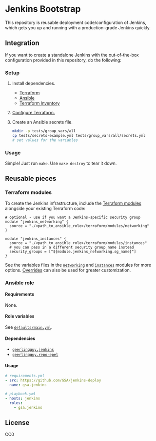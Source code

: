 # Jenkins Bootstrap

This repository is reusable deployment code/configuration of Jenkins, which gets you up and running with a production-grade Jenkins quickly.

## Integration

If you want to create a standalone Jenkins with the out-of-the-box configuration provided in this repository, do the following:

### Setup

1. Install dependencies.
    * [Terraform](https://www.terraform.io/)
    * [Ansible](http://docs.ansible.com/ansible/intro_installation.html)
    * [Terraform Inventory](https://github.com/adammck/terraform-inventory)
1. [Configure Terraform.](https://www.terraform.io/docs/providers/aws/#authentication)
1. Create an Ansible secrets file.

    ```sh
    mkdir -p tests/group_vars/all
    cp tests/secrets-example.yml tests/group_vars/all/secrets.yml
    # set values for the variables
    ```

### Usage

Simple! Just run `make`. Use `make destroy` to tear it down.

## Reusable pieces

### Terraform modules

To create the Jenkins infrastructure, include the [Terraform modules](https://www.terraform.io/docs/modules/index.html) alongside your existing Terraform code:

```hcl
# optional - use if you want a Jenkins-specific security group
module "jenkins_networking" {
  source = "./<path_to_ansible_role>/terraform/modules/networking"
}

module "jenkins_instances" {
  source = "./<path_to_ansible_role>/terraform/modules/instances"
  # you can pass in a different security group name instead
  security_groups = ["${module.jenkins_networking.sg_name}"]
}
```

See the variables files in the [`networking`](terraform/modules/networking/vars.tf) and [`instances`](terraform/modules/instances/vars.tf) modules for more options. [Overrides](https://www.terraform.io/docs/configuration/override.html) can also be used for greater customization.

### Ansible role

#### Requirements

None.

#### Role variables

See [`defaults/main.yml`](defaults/main.yml).

#### Dependencies

* [`geerlingguy.jenkins`](https://galaxy.ansible.com/geerlingguy/jenkins/)
* [`geerlingguy.repo-epel`](https://galaxy.ansible.com/geerlingguy/repo-epel/)

#### Usage

```yaml
# requirements.yml
- src: https://github.com/GSA/jenkins-deploy
  name: gsa.jenkins

# playbook.yml
- hosts: jenkins
  roles:
    - gsa.jenkins
```

## License

CC0
